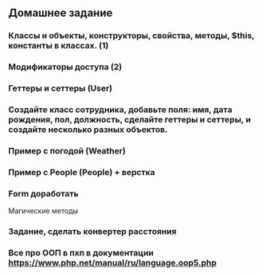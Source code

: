 ## Домашнее задание
### Классы и объекты, конструкторы, свойства, методы, $this, константы в классах. (1)
### Модификаторы доступа (2)
### Геттеры и сеттеры (User)
### Создайте класс сотрудника, добавьте поля: имя, дата рождения, пол, должность, сделайте геттеры и сеттеры, и создайте несколько разных объектов.
### Пример с погодой (Weather)
### Пример с People (People) + верстка
### Form доработать

Магические методы
### Задание, сделать конвертер расстояния 

### Все про ООП в пхп в документации https://www.php.net/manual/ru/language.oop5.php
